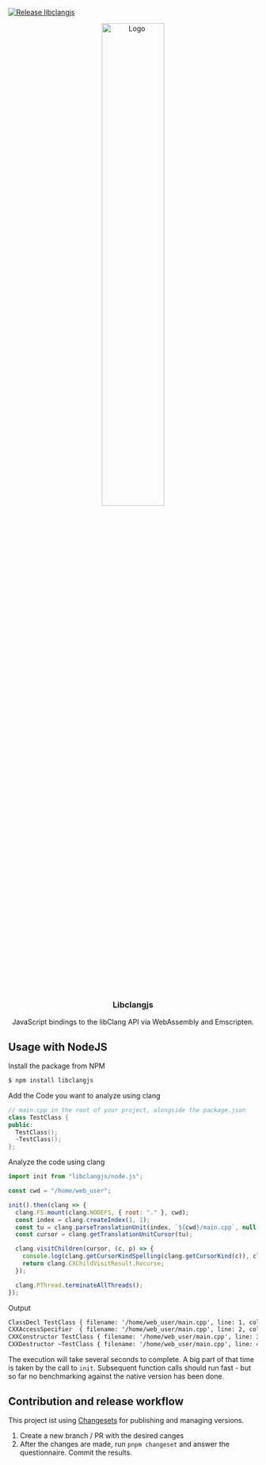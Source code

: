 [![Release libclangjs](https://github.com/donalffons/libclangjs/actions/workflows/build.yml/badge.svg)](https://github.com/donalffons/libclangjs/actions/workflows/build.yml)

<p align="center">
  <img src="https://github.com/donalffons/libclangjs/raw/master/main/logo-transparent.png" alt="Logo" width="50%">

  <h3 align="center">Libclangjs</h3>

  <p align="center">
    JavaScript bindings to the libClang API via WebAssembly and Emscripten.
  </p>
</p>

## Usage with NodeJS

Install the package from NPM

```bash
$ npm install libclangjs
```

Add the Code you want to analyze using clang

```cpp
// main.cpp in the root of your project, alongside the package.json
class TestClass {
public:
  TestClass();
  ~TestClass();
};
```

Analyze the code using clang

```js
import init from "libclangjs/node.js";

const cwd = "/home/web_user";

init().then(clang => {
  clang.FS.mount(clang.NODEFS, { root: "." }, cwd);
  const index = clang.createIndex(1, 1);
  const tu = clang.parseTranslationUnit(index, `${cwd}/main.cpp`, null, null, 0);
  const cursor = clang.getTranslationUnitCursor(tu);

  clang.visitChildren(cursor, (c, p) => {
    console.log(clang.getCursorKindSpelling(clang.getCursorKind(c)), clang.getCursorSpelling(c), clang.getPresumedLocation(clang.getCursorLocation(c)));
    return clang.CXChildVisitResult.Recurse;
  });

  clang.PThread.terminateAllThreads();
});
```

Output

```txt
ClassDecl TestClass { filename: '/home/web_user/main.cpp', line: 1, column: 7 }
CXXAccessSpecifier  { filename: '/home/web_user/main.cpp', line: 2, column: 1 }
CXXConstructor TestClass { filename: '/home/web_user/main.cpp', line: 3, column: 3 }
CXXDestructor ~TestClass { filename: '/home/web_user/main.cpp', line: 4, column: 3 }
```

The execution will take several seconds to complete. A big part of that time is taken by the call to `init`. Subsequent function calls should run fast - but so far no benchmarking against the native version has been done.

## Contribution and release workflow

This project ist using [Changesets](https://github.com/changesets) for publishing and managing versions.

1. Create a new branch / PR with the desired canges
2. After the changes are made, run `pnpm changeset` and answer the questionnaire. Commit the results.
